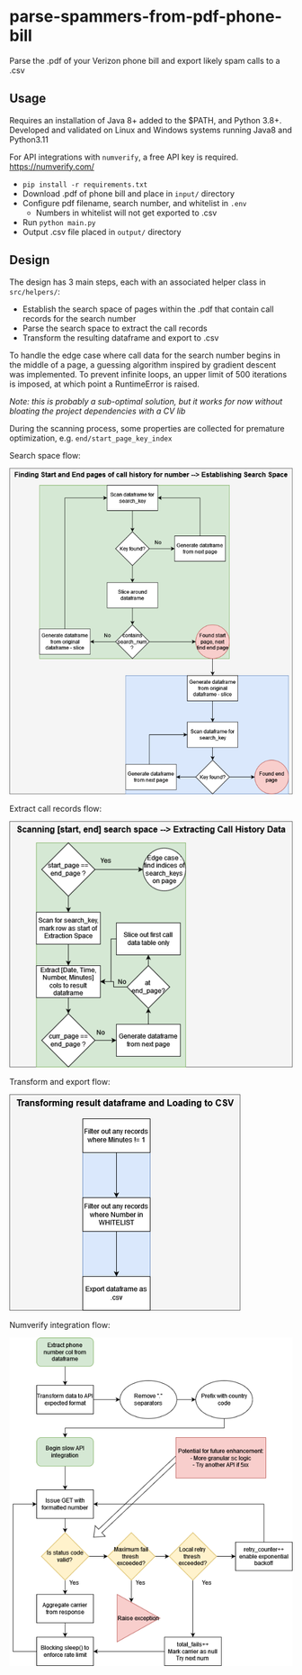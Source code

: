 # parse-spammers-from-pdf-phone-bill
Parse the .pdf of your Verizon phone bill and export likely spam calls to a .csv

## Usage
Requires an installation of Java 8+ added to the $PATH, and Python 3.8+.
Developed and validated on Linux and Windows systems running Java8 and Python3.11

For API integrations with `numverify`, a free API key is required. https://numverify.com/

- `pip install -r requirements.txt`
- Download .pdf of phone bill and place in `input/` directory
- Configure pdf filename, search number, and whitelist in `.env`
  - Numbers in whitelist will not get exported to .csv
- Run `python main.py`
- Output .csv file placed in `output/` directory

## Design
The design has 3 main steps, each with an associated helper class in `src/helpers/`:
- Establish the search space of pages within the .pdf that contain call records for the search number
- Parse the search space to extract the call records
- Transform the resulting dataframe and export to .csv

To handle the edge case where call data for the search number begins in the middle of a page,
a guessing algorithm inspired by gradient descent was implemented. To prevent infinite loops,
an upper limit of 500 iterations is imposed, at which point a RuntimeError is raised. 

*Note: this is probably a sub-optimal solution, but it works for now without bloating the project
dependencies with a CV lib*

During the scanning process, some properties are collected for premature optimization, e.g. `end/start_page_key_index`

Search space flow:

![search space flow](images/Parse_spam_callers_flowchart.drawio.png)

Extract call records flow:

![extract call records flow](images/Parse_spam_callers_flowchart_2.drawio.png)

Transform and export flow:

![transform and export flow](images/Parse_spam_callers_flowchart_3.drawio.png)

Numverify integration flow:

![numverify integration flow](images/PDF_parser_API_integration.drawio.png)
